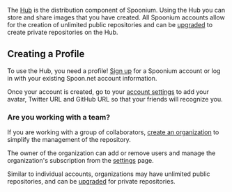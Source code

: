 The [Hub](/hub) is the distribution component of Spoonium. Using the Hub you can store and share images that you have created. All Spoonium accounts allow for the creation of unlimited public repositories and can be [upgraded](/pricing) to create private repositories on the Hub.

## Creating a Profile

To use the Hub, you need a profile! [Sign up](http://spoon.net/sso/spoonium.net/register) for a Spoonium account or log in with your existing Spoon.net account information.

Once your account is created, go to your [account settings](/account) to add your avatar, Twitter URL and GitHub URL so that your friends will recognize you.

### Are you working with a team?

If you are working with a group of collaborators, [create an organization](/pricing#organization) to simplify the management of the repository.

The owner of the organization can add or remove users and manage the organization's subscription from the [settings](/hub) page.

Similar to individual accounts, organizations may have unlimited public repositories, and can be [upgraded](/pricing#organization) for private repositories.